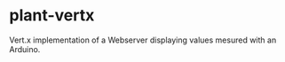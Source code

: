 plant-vertx
===========

Vert.x implementation of a Webserver displaying values mesured with an Arduino.
